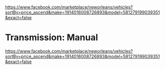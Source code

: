 https://www.facebook.com/marketplace/neworleans/vehicles?sortBy=price_ascend&make=1914016008726893&model=581279199039351&exact=false

# Transmission: Manual
https://www.facebook.com/marketplace/neworleans/vehicles?sortBy=price_ascend&make=1914016008726893&model=581279199039351&exact=false
